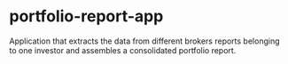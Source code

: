 # portfolio-report-app
Application that extracts the data from different brokers reports belonging to one investor and assembles a consolidated portfolio report.
